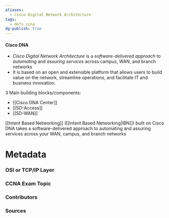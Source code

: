 ```yaml
---
aliases:
  - Cisco Digital Network Architecture
tags:
  - defs_ccna
dg-publish: true
---
```

#### Cisco DNA
- *Cisco Digital Network Architecture* is a *software-delivered approach* to *automating* and *assuring services* across campus, WAN, and branch networks
- It is based on an open and extensible platform that allows users to build value on the network, streamline operations, and facilitate IT and business innovation.

3 Main building blocks/components:
- [[Cisco DNA Center]]
- [[SD-Access]]
- [[SD-WAN]]

[[Intent Based Networking]] ([[Intent Based Networking|IBN]]) built on Cisco DNA takes a software-delivered approach to automating and assuring services across your WAN, campus, and branch networks

# Metadata
### OSI or TCP/IP Layer

### CCNA Exam Topic

### Contributors

### Sources


